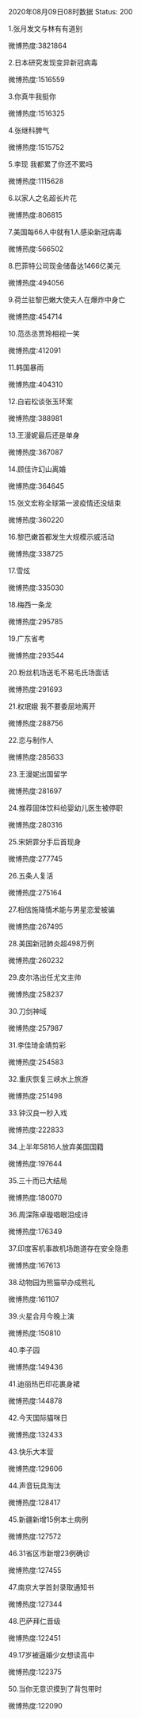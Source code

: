 2020年08月09日08时数据
Status: 200

1.张月发文与林有有道别

微博热度:3821864

2.日本研究发现变异新冠病毒

微博热度:1516559

3.你真牛我挺你

微博热度:1516325

4.张继科脾气

微博热度:1515752

5.李现 我都累了你还不累吗

微博热度:1115628

6.以家人之名超长片花

微博热度:806815

7.美国每66人中就有1人感染新冠病毒

微博热度:566502

8.巴菲特公司现金储备达1466亿美元

微博热度:494056

9.荷兰驻黎巴嫩大使夫人在爆炸中身亡

微博热度:454714

10.范丞丞贾玲相视一笑

微博热度:412091

11.韩国暴雨

微博热度:404310

12.白岩松谈张玉环案

微博热度:388981

13.王漫妮最后还是单身

微博热度:367087

14.顾佳许幻山离婚

微博热度:364645

15.张文宏称全球第一波疫情还没结束

微博热度:360220

16.黎巴嫩首都发生大规模示威活动

微博热度:338725

17.雪炫

微博热度:335030

18.梅西一条龙

微博热度:295785

19.广东省考

微博热度:293544

20.粉丝机场送毛不易毛氏场面话

微博热度:291693

21.权珉娥 我不要委屈地离开

微博热度:288756

22.恋与制作人

微博热度:285633

23.王漫妮出国留学

微博热度:281697

24.推荐固体饮料给婴幼儿医生被停职

微博热度:280316

25.宋妍霏分手后首现身

微博热度:277745

26.五条人复活

微博热度:275164

27.相信施降情术能与男星恋爱被骗

微博热度:267495

28.美国新冠肺炎超498万例

微博热度:260232

29.皮尔洛出任尤文主帅

微博热度:258237

30.刀剑神域

微博热度:257987

31.李佳琦金靖剪彩

微博热度:254583

32.重庆恢复三峡水上旅游

微博热度:251498

33.钟汉良一秒入戏

微博热度:222833

34.上半年5816人放弃美国国籍

微博热度:197644

35.三十而已大结局

微博热度:180070

36.周深陈卓璇唱眼泪成诗

微博热度:176349

37.印度客机事故机场跑道存在安全隐患

微博热度:167613

38.动物园为熊猫举办成熊礼

微博热度:161107

39.火星合月今晚上演

微博热度:150810

40.李子园

微博热度:149436

41.迪丽热巴印花裹身裙

微博热度:144878

42.今天国际猫咪日

微博热度:132433

43.快乐大本营

微博热度:129606

44.声音玩具淘汰

微博热度:128417

45.新疆新增15例本土病例

微博热度:127572

46.31省区市新增23例确诊

微博热度:127455

47.南京大学首封录取通知书

微博热度:127344

48.巴萨拜仁晋级

微博热度:122451

49.17岁被逼婚少女想读高中

微博热度:122375

50.当你无意识摸到了背包带时

微博热度:122090

